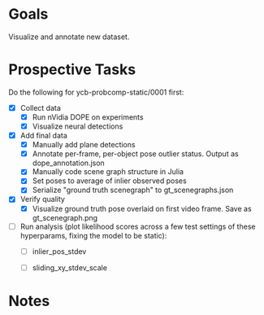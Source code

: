 # Goals

Visualize and annotate new dataset.


# Prospective Tasks

Do the following for ycb-probcomp-static/0001 first:
* [X] Collect data
    * [X] Run nVidia DOPE on experiments
    * [X] Visualize neural detections
* [X] Add final data
    * [X] Manually add plane detections
    * [X] Annotate per-frame, per-object pose outlier status. Output as dope_annotation.json
    * [X] Manually code scene graph structure in Julia
    * [X] Set poses to average of inlier observed poses
    * [X] Serialize "ground truth scenegraph" to gt_scenegraphs.json
* [X] Verify quality
    * [X] Visualize ground truth pose overlaid on first video frame. Save as gt_scenegraph.png
* [ ] Run analysis (plot likelihood scores across a few test settings of these
      hyperparams, fixing the model to be static):
    * [ ] inlier_pos_stdev
    * [ ] sliding_xy_stdev_scale


# Notes


